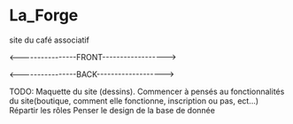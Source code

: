 # La_Forge
site du café associatif

<----------------FRONT------------------>





<----------------BACK------------------->


TODO:
Maquette du site (dessins).
Commencer à pensés au fonctionnalités du site(boutique, comment elle fonctionne, inscription ou pas, ect...)
Répartir les rôles
Penser le design de la base de donnée


